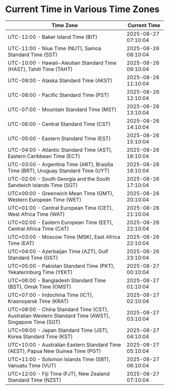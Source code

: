 # Current Time in Various Time Zones

| Time Zone | Current Time |
|-----------|--------------|
| UTC-12:00 - Baker Island Time (BIT) | 2025-08-27 07:10:04 |
| UTC-11:00 - Niue Time (NUT), Samoa Standard Time (SST) | 2025-08-26 08:10:04 |
| UTC-10:00 - Hawaii-Aleutian Standard Time (HAST), Tahiti Time (TAHT) | 2025-08-26 09:10:04 |
| UTC-09:00 - Alaska Standard Time (AKST) | 2025-08-26 11:10:04 |
| UTC-08:00 - Pacific Standard Time (PST) | 2025-08-26 12:10:04 |
| UTC-07:00 - Mountain Standard Time (MST) | 2025-08-26 13:10:04 |
| UTC-06:00 - Central Standard Time (CST) | 2025-08-26 14:10:04 |
| UTC-05:00 - Eastern Standard Time (EST) | 2025-08-26 15:10:04 |
| UTC-04:00 - Atlantic Standard Time (AST), Eastern Caribbean Time (ECT) | 2025-08-26 16:10:04 |
| UTC-03:00 - Argentina Time (ART), Brasília Time (BRT), Uruguay Standard Time (UYT) | 2025-08-26 16:10:04 |
| UTC-02:00 - South Georgia and the South Sandwich Islands Time (SGT) | 2025-08-26 17:10:04 |
| UTC±00:00 - Greenwich Mean Time (GMT), Western European Time (WET) | 2025-08-26 20:10:04 |
| UTC+01:00 - Central European Time (CET), West Africa Time (WAT) | 2025-08-26 21:10:04 |
| UTC+02:00 - Eastern European Time (EET), Central Africa Time (CAT) | 2025-08-26 22:10:04 |
| UTC+03:00 - Moscow Time (MSK), East Africa Time (EAT) | 2025-08-26 22:10:04 |
| UTC+04:00 - Azerbaijan Time (AZT), Gulf Standard Time (GST) | 2025-08-26 23:10:04 |
| UTC+05:00 - Pakistan Standard Time (PKT), Yekaterinburg Time (YEKT) | 2025-08-27 00:10:04 |
| UTC+06:00 - Bangladesh Standard Time (BST), Omsk Time (OMST) | 2025-08-27 01:10:04 |
| UTC+07:00 - Indochina Time (ICT), Krasnoyarsk Time (KRAT) | 2025-08-27 02:10:04 |
| UTC+08:00 - China Standard Time (CST), Australian Western Standard Time (AWST), Singapore Time (SGT) | 2025-08-27 03:10:04 |
| UTC+09:00 - Japan Standard Time (JST), Korea Standard Time (KST) | 2025-08-27 04:10:04 |
| UTC+10:00 - Australian Eastern Standard Time (AEST), Papua New Guinea Time (PGT) | 2025-08-27 05:10:04 |
| UTC+11:00 - Solomon Islands Time (SBT), Vanuatu Time (VUT) | 2025-08-27 06:10:04 |
| UTC+12:00 - Fiji Time (FJT), New Zealand Standard Time (NZST) | 2025-08-27 07:10:04 |
